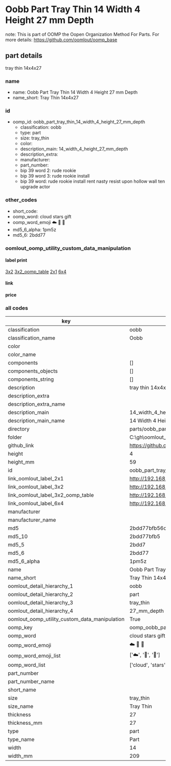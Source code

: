 # Oobb Part Tray Thin 14 Width 4 Height 27 mm Depth  

note: This is part of OOMP the Oopen Organization Method For Parts. For more details: https://github.com/oomlout/oomp_base

##  part details
  



tray thin 14x4x27



### name
* name: Oobb Part Tray Thin 14 Width 4 Height 27 mm Depth
* name_short: Tray Thin 14x4x27 
### id
* oomp_id: oobb_part_tray_thin_14_width_4_height_27_mm_depth
  * classification: oobb
  * type: part
  * size: tray_thin
  * color: 
  * description_main: 14_width_4_height_27_mm_depth
  * description_extra: 
  * manufacturer: 
  * part_number: 
  * bip 39 word 2: rude rookie
  * bip 39 word 3: rude rookie install
  * bip 39 word: rude rookie install rent nasty resist upon hollow wall ten upgrade actor

### other_codes
* short_code: 
* oomp_word: cloud stars gift
* oomp_word_emoji :cloud: :stars: :gift:
* md5_6_alpha: 1pm5z
* md5_6: 2bdd77






### oomlout_oomp_utility_custom_data_manipulation
#### label print
[3x2](http://192.168.1.245:1112/?label=oomp%201pm5z)
[3x2_oomp_table](http://192.168.1.108:1112/?label=oomp%201pm5z)
[2x1](http://192.168.1.242:1112/?label=oomp%201pm5z)
[6x4](http://192.168.1.55:1112/?label=oomp%201pm5z)    

#### link

                              

#### price







### all codes 
| key | value |  
| --- | --- |  
| classification | oobb |  
| classification_name | Oobb |  
| color |  |  
| color_name |  |  
| components | [] |  
| components_objects | [] |  
| components_string | [] |  
| description | tray thin 14x4x27 |  
| description_extra |  |  
| description_extra_name |  |  
| description_main | 14_width_4_height_27_mm_depth |  
| description_main_name | 14 Width 4 Height 27 mm Depth |  
| directory | parts/oobb_part_tray_thin_14_width_4_height_27_mm_depth |  
| folder | C:\gh\oomlout_oobb_version_4_generated_parts\parts\oobb_part_tray_thin_14_width_4_height_27_mm_depth |  
| github_link | https://github.com/oomlout/oomlout_oomp_part_src/tree/main/parts/oobb_part_tray_thin_14_width_4_height_27_mm_depth |  
| height | 4 |  
| height_mm | 59 |  
| id | oobb_part_tray_thin_14_width_4_height_27_mm_depth |  
| link_oomlout_label_2x1 | http://192.168.1.242:1112/?label=oomp%201pm5z |  
| link_oomlout_label_3x2 | http://192.168.1.245:1112/?label=oomp%201pm5z |  
| link_oomlout_label_3x2_oomp_table | http://192.168.1.108:1112/?label=oomp%201pm5z |  
| link_oomlout_label_6x4 | http://192.168.1.55:1112/?label=oomp%201pm5z |  
| manufacturer |  |  
| manufacturer_name |  |  
| md5 | 2bdd77bfb56cfddeddc99b64eaeef5e7 |  
| md5_10 | 2bdd77bfb5 |  
| md5_5 | 2bdd7 |  
| md5_6 | 2bdd77 |  
| md5_6_alpha | 1pm5z |  
| name | Oobb Part Tray Thin 14 Width 4 Height 27 mm Depth |  
| name_short | Tray Thin 14x4x27  |  
| oomlout_detail_hierarchy_1 | oobb |  
| oomlout_detail_hierarchy_2 | part |  
| oomlout_detail_hierarchy_3 | tray_thin |  
| oomlout_detail_hierarchy_4 | 27_mm_depth |  
| oomlout_oomp_utility_custom_data_manipulation | True |  
| oomp_key | oomp_oobb_part_tray_thin_14_width_4_height_27_mm_depth |  
| oomp_word | cloud stars gift |  
| oomp_word_emoji | :cloud: :stars: :gift: |  
| oomp_word_emoji_list | [':cloud:', ':stars:', ':gift:'] |  
| oomp_word_list | ['cloud', 'stars', 'gift'] |  
| part_number |  |  
| part_number_name |  |  
| short_name |  |  
| size | tray_thin |  
| size_name | Tray Thin |  
| thickness | 27 |  
| thickness_mm | 27 |  
| type | part |  
| type_name | Part |  
| width | 14 |  
| width_mm | 209 |  
